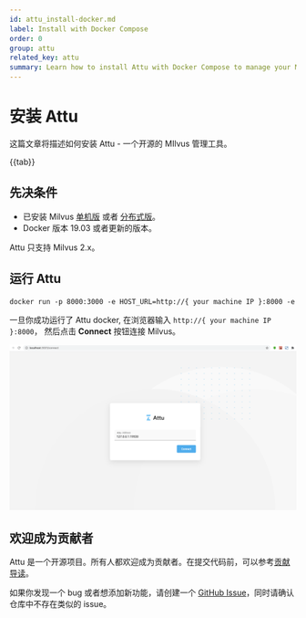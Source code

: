 ```yaml
---
id: attu_install-docker.md
label: Install with Docker Compose
order: 0
group: attu
related_key: attu
summary: Learn how to install Attu with Docker Compose to manage your Milvus service.
---
```


# 安装 Attu

这篇文章将描述如何安装 Attu - 一个开源的 MIlvus 管理工具。

{{tab}}

## 先决条件

- 已安装 Milvus [单机版](install_standalone-docker.md) 或者 [分布式版](install_cluster-docker.md)。
- Docker 版本 19.03 或者更新的版本。

<div class="alert note">
Attu 只支持 Milvus 2.x。
</div>

## 运行 Attu

```Apache
docker run -p 8000:3000 -e HOST_URL=http://{ your machine IP }:8000 -e MILVUS_URL={your machine IP}:19530 zilliz/attu:latest
```

一旦你成功运行了 Attu docker, 在浏览器输入 `http://{ your machine IP }:8000`，
然后点击 **Connect** 按钮连接 Milvus。

![Attu_install](../../../../assets/attu/insight_install.png)

## 欢迎成为贡献者

Attu 是一个开源项目。所有人都欢迎成为贡献者。在提交代码前，可以参考[贡献导读](https://github.com/zilliztech/attu)。

如果你发现一个 bug 或者想添加新功能，请创建一个 [GitHub Issue](https://github.com/zilliztech/attu)，同时请确认仓库中不存在类似的 issue。
